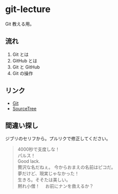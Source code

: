 # git-lecture
Git 教える用。

## 流れ
1. Git とは
1. GitHub とは
1. Git と GitHub
1. Git の操作

## リンク
- [Git](https://git-scm.com/)
- [SourceTree](https://www.sourcetreeapp.com/)

## 間違い探し
ジブリのセリフから。プルリクで修正してください。

>4000秒で支度しな！<br>
>パルス！<br>
>Good lack.<br>
>贅沢な名だねぇ。 今からおまえの名前はピコだ。<br>
>夢だけど、現実じゃなかった！<br>
>生きろ。そそたは美しい。<br>
>黙れ小僧！ 　お前にナンを救えるか？<br>

